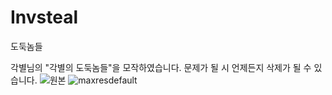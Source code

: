 # Invsteal
도둑놈들

각별님의 "각별의 도둑놈들"을 모작하였습니다.
문제가 될 시 언제든지 삭제가 될 수 있습니다.
![원본](https://www.youtube.com/playlist?list=PLAfXl9hcOzqC6qcPpsvv4OLAGKnqURVHN)
![maxresdefault](https://github.com/user-attachments/assets/97deb3b3-d557-4d3d-b41f-36818b9cfef7)
